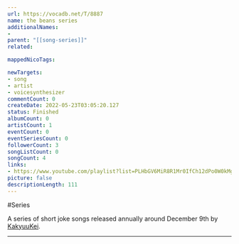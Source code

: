 ```yaml
---
url: https://vocadb.net/T/8887
name: the beans series
additionalNames: 
- 
parent: "[[song-series]]"
related:

mappedNicoTags:

newTargets:
- song
- artist
- voicesynthesizer
commentCount: 0
createDate: 2022-05-23T03:05:20.127
status: Finished
albumCount: 0
artistCount: 1
eventCount: 0
eventSeriesCount: 0
followerCount: 3
songListCount: 0
songCount: 4
links: 
- https://www.youtube.com/playlist?list=PLHbGV6MiR8R1Mr0IfCh12dPo0W0kMgaad
picture: false
descriptionLength: 111
---
```


#Series

A series of short joke songs released annually around December 9th by [KakyuuKei](https://vocadb.net/Ar/66959).

---

